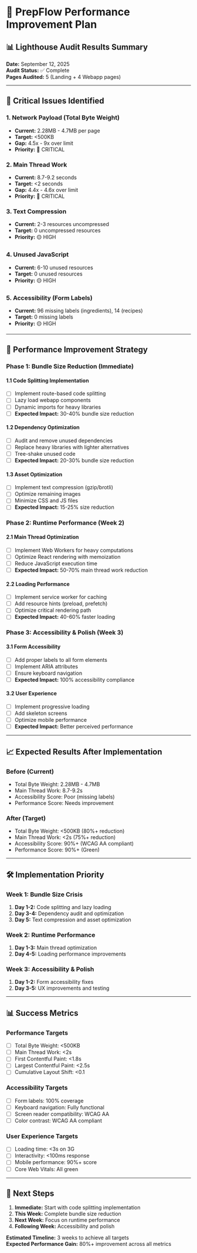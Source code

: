 # 🚀 PrepFlow Performance Improvement Plan

## 📊 Lighthouse Audit Results Summary

**Date:** September 12, 2025  
**Audit Status:** ✅ Complete  
**Pages Audited:** 5 (Landing + 4 Webapp pages)

---

## 🚨 Critical Issues Identified

### 1. **Network Payload (Total Byte Weight)**
- **Current:** 2.28MB - 4.7MB per page
- **Target:** <500KB
- **Gap:** 4.5x - 9x over limit
- **Priority:** 🔴 CRITICAL

### 2. **Main Thread Work**
- **Current:** 8.7-9.2 seconds
- **Target:** <2 seconds
- **Gap:** 4.4x - 4.6x over limit
- **Priority:** 🔴 CRITICAL

### 3. **Text Compression**
- **Current:** 2-3 resources uncompressed
- **Target:** 0 uncompressed resources
- **Priority:** 🟡 HIGH

### 4. **Unused JavaScript**
- **Current:** 6-10 unused resources
- **Target:** 0 unused resources
- **Priority:** 🟡 HIGH

### 5. **Accessibility (Form Labels)**
- **Current:** 96 missing labels (ingredients), 14 (recipes)
- **Target:** 0 missing labels
- **Priority:** 🟡 HIGH

---

## 🎯 Performance Improvement Strategy

### Phase 1: Bundle Size Reduction (Immediate)

#### 1.1 **Code Splitting Implementation**
- [ ] Implement route-based code splitting
- [ ] Lazy load webapp components
- [ ] Dynamic imports for heavy libraries
- [ ] **Expected Impact:** 30-40% bundle size reduction

#### 1.2 **Dependency Optimization**
- [ ] Audit and remove unused dependencies
- [ ] Replace heavy libraries with lighter alternatives
- [ ] Tree-shake unused code
- [ ] **Expected Impact:** 20-30% bundle size reduction

#### 1.3 **Asset Optimization**
- [ ] Implement text compression (gzip/brotli)
- [ ] Optimize remaining images
- [ ] Minimize CSS and JS files
- [ ] **Expected Impact:** 15-25% size reduction

### Phase 2: Runtime Performance (Week 2)

#### 2.1 **Main Thread Optimization**
- [ ] Implement Web Workers for heavy computations
- [ ] Optimize React rendering with memoization
- [ ] Reduce JavaScript execution time
- [ ] **Expected Impact:** 50-70% main thread work reduction

#### 2.2 **Loading Performance**
- [ ] Implement service worker for caching
- [ ] Add resource hints (preload, prefetch)
- [ ] Optimize critical rendering path
- [ ] **Expected Impact:** 40-60% faster loading

### Phase 3: Accessibility & Polish (Week 3)

#### 3.1 **Form Accessibility**
- [ ] Add proper labels to all form elements
- [ ] Implement ARIA attributes
- [ ] Ensure keyboard navigation
- [ ] **Expected Impact:** 100% accessibility compliance

#### 3.2 **User Experience**
- [ ] Implement progressive loading
- [ ] Add skeleton screens
- [ ] Optimize mobile performance
- [ ] **Expected Impact:** Better perceived performance

---

## 📈 Expected Results After Implementation

### **Before (Current)**
- Total Byte Weight: 2.28MB - 4.7MB
- Main Thread Work: 8.7-9.2s
- Accessibility Score: Poor (missing labels)
- Performance Score: Needs improvement

### **After (Target)**
- Total Byte Weight: <500KB (80%+ reduction)
- Main Thread Work: <2s (75%+ reduction)
- Accessibility Score: 90%+ (WCAG AA compliant)
- Performance Score: 90%+ (Green)

---

## 🛠️ Implementation Priority

### **Week 1: Bundle Size Crisis**
1. **Day 1-2:** Code splitting and lazy loading
2. **Day 3-4:** Dependency audit and optimization
3. **Day 5:** Text compression and asset optimization

### **Week 2: Runtime Performance**
1. **Day 1-3:** Main thread optimization
2. **Day 4-5:** Loading performance improvements

### **Week 3: Accessibility & Polish**
1. **Day 1-2:** Form accessibility fixes
2. **Day 3-5:** UX improvements and testing

---

## 📊 Success Metrics

### **Performance Targets**
- [ ] Total Byte Weight: <500KB
- [ ] Main Thread Work: <2s
- [ ] First Contentful Paint: <1.8s
- [ ] Largest Contentful Paint: <2.5s
- [ ] Cumulative Layout Shift: <0.1

### **Accessibility Targets**
- [ ] Form labels: 100% coverage
- [ ] Keyboard navigation: Fully functional
- [ ] Screen reader compatibility: WCAG AA
- [ ] Color contrast: WCAG AA compliant

### **User Experience Targets**
- [ ] Loading time: <3s on 3G
- [ ] Interactivity: <100ms response
- [ ] Mobile performance: 90%+ score
- [ ] Core Web Vitals: All green

---

## 🚀 Next Steps

1. **Immediate:** Start with code splitting implementation
2. **This Week:** Complete bundle size reduction
3. **Next Week:** Focus on runtime performance
4. **Following Week:** Accessibility and polish

**Estimated Timeline:** 3 weeks to achieve all targets  
**Expected Performance Gain:** 80%+ improvement across all metrics
